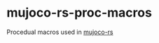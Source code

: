# mujoco-rs-proc-macros
Procedual macros used in [mujoco-rs](https://github.com/davidhozic/mujoco-rs)
